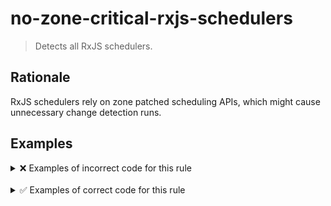 # no-zone-critical-rxjs-schedulers

> Detects all RxJS schedulers.

## Rationale

RxJS schedulers rely on zone patched scheduling APIs, which might cause unnecessary change detection runs.

## Examples

<details>
<summary>❌ Examples of incorrect code for this rule</summary>

```ts
import { interval, animationFrameScheduler } from 'rxjs';
import { observeOn } from 'rxjs/operators';

const someDiv = document.querySelector('#someDiv');
interval(10)
  .pipe(observeOn(animationFrameScheduler))
  .subscribe((val) => {
    someDiv.style.height = val + 'px';
  });
```

```ts
import { interval, asyncScheduler } from 'rxjs';
import { observeOn } from 'rxjs/operators';

interval(10).pipe(observeOn(asyncScheduler)).subscribe(console.log);
```

</details>

<br />

<details>
<summary>✅ Examples of correct code for this rule</summary>

```ts
import { interval } from 'rxjs';
import { observeOn } from 'rxjs/operators';
import { asyncScheduler } from 'rxjs-zone-less';

interval(10).pipe(observeOn(asyncScheduler)).subscribe(console.log);
```

</details>
